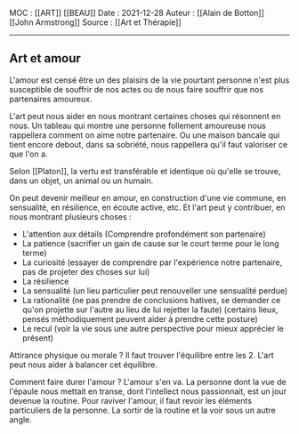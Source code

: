 MOC : [[ART]] [[BEAU]]
Date : 2021-12-28
Auteur : [[Alain de Botton]] [[John Armstrong]]
Source : [[Art et Thérapie]]
***

## Art et amour

L'amour est censé être un des plaisirs de la vie pourtant personne n'est plus susceptible de souffrir de nos actes ou de nous faire souffrir que nos partenaires amoureux. 

L'art peut nous aider en nous montrant certaines choses qui résonnent en nous. Un tableau qui montre une personne follement amoureuse nous rappellera comment on aime notre partenaire. Ou une maison bancale qui tient encore debout, dans sa sobriété, nous rappellera qu'il faut valoriser ce que l'on a. 

Selon [[Platon]], la vertu est transférable et identique où qu'elle se trouve, dans un objet, un animal ou un humain. 

On peut devenir meilleur en amour, en construction d'une vie commune, en sensualité, en résilience, en écoute active, etc. Et l'art peut y contribuer, en nous montrant plusieurs choses : 

- L'attention aux détails (Comprendre profondément son partenaire)
- La patience (sacrifier un gain de cause sur le court terme pour le long terme)
- La curiosité (essayer de comprendre par l'expérience notre partenaire, pas de projeter des choses sur lui)
- La résilience
- La sensualité (un lieu particulier peut renouveller une sensualité perdue)
- La rationalité (ne pas prendre de conclusions hatives, se demander ce qu'on projette sur l'autre au lieu de lui rejetter la faute) (certains lieux, pensés méthodiquement peuvent aider à prendre cette posture)
- Le recul (voir la vie sous une autre perspective pour mieux apprécier le présent)

Attirance physique ou morale ? Il faut trouver l'équilibre entre les 2. L'art peut nous aider à balancer cet équilibre. 

Comment faire durer l'amour ? L'amour s'en va. La personne dont la vue de l'épaule nous mettait en transe, dont l'intellect nous passionnait, est un jour devenue la routine. Pour raviver l'amour, il faut revoir les éléments particuliers de la personne. La sortir de la routine et la voir sous un autre angle.

